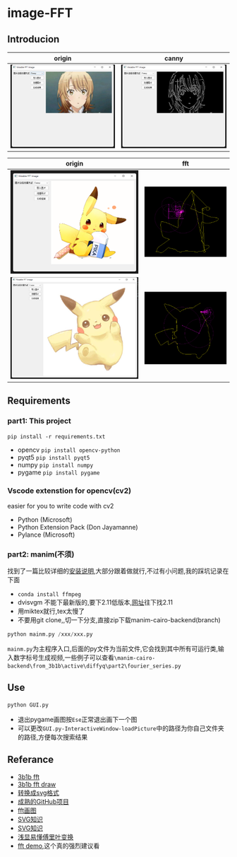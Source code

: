 # image-FFT

## Introducion

|origin|canny|
|:--:|:--:|
|![origin](https://raw.githubusercontent.com/learner-lu/picbed/master/202203010339386.png)|![fft](https://raw.githubusercontent.com/learner-lu/picbed/master/202203010340775.png)|

|origin|fft|
|:--:|:--:|
|![origin](https://raw.githubusercontent.com/learner-lu/picbed/master/202203010333845.png)|![fft](https://raw.githubusercontent.com/learner-lu/picbed/master/202203010334621.png)|
|![origin](https://raw.githubusercontent.com/learner-lu/picbed/master/202203010337157.png)|![fft](https://raw.githubusercontent.com/learner-lu/picbed/master/202203010338099.png)|

## Requirements

### part1: This project

```shell
pip install -r requirements.txt
```

- opencv `pip install opencv-python`
- pyqt5 `pip install pyqt5`
- numpy `pip install numpy`
- pygame `pip install pygame`

### Vscode extenstion for opencv(cv2)

easier for you to write code with cv2

- Python (Microsoft)
- Python Extension Pack (Don Jayamanne)
- Pylance (Microsoft)

### part2: manim(不须)

找到了一篇比较详细的[安装说明](https://zhuanlan.zhihu.com/p/354130270),大部分跟着做就行,不过有小问题,我的踩坑记录在下面

- `conda install ffmpeg`
- dvisvgm 不能下最新版的,要下2.11低版本,[网址](https://github.com/mgieseki/dvisvgm/releases)往下找2.11
- 用miktex就行,tex太慢了
- 不要用git clone,,切一下分支,直接zip下载manim-cairo-backend(branch)

```python
python mainm.py /xxx/xxx.py
```

`mainm.py`为主程序入口,后面的py文件为当前文件,它会找到其中所有可运行类,输入数字标号生成视频,一些例子可以查看`\manim-cairo-backend\from_3b1b\active\diffyq\part2\fourier_series.py`

## Use

```python
python GUI.py
```

- 退出pygame画图按`Ese`正常退出画下一个图
- 可以更改`GUI.py-InteractiveWindow-loadPicture`中的路径为你自己文件夹的路径,方便每次搜索结果

## Referance

- [3b1b fft](https://www.bilibili.com/video/av19141078?from=search&seid=5255738869667352545&spm_id_from=333.337.0.0)
- [3b1b fft draw](https://www.bilibili.com/video/BV1vt411N7Ti/?spm_id_from=333.788.recommend_more_video.3)
- [转换成svg格式](https://zhuanlan.zhihu.com/p/398237689)
- [成熟的GitHub项目](https://github.com/ruanluyu/FourierCircleDrawing)
- [fft画图](https://github.com/VacantHusky/Fourier-2dLine-drawing)
- [SVG知识](https://zhuanlan.zhihu.com/p/96444730)
- [SVG知识](https://zhuanlan.zhihu.com/p/421624191)
- [浅显易懂傅里叶变换](https://blog.csdn.net/tMb8Z9Vdm66wH68VX1/article/details/123058897)
- [fft demo](https://www.jezzamon.com/fourier/zh-cn.html),这个真的强烈建议看

